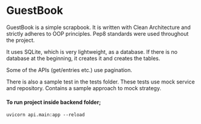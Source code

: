 # GuestBook
 
GuestBook is a simple scrapbook. It is written with Clean Architecture and strictly adheres to OOP principles. Pep8 standards were used throughout the project.

It uses SQLite, which is very lightweight, as a database. If there is no database at the beginning, it creates it and creates the tables.

Some of the APIs (get/entries etc.) use pagination.

There is also a sample test in the tests folder. These tests use mock service and repository. Contains a sample approach to mock strategy.

#### To run project inside backend folder;
````
uvicorn api.main:app --reload
````